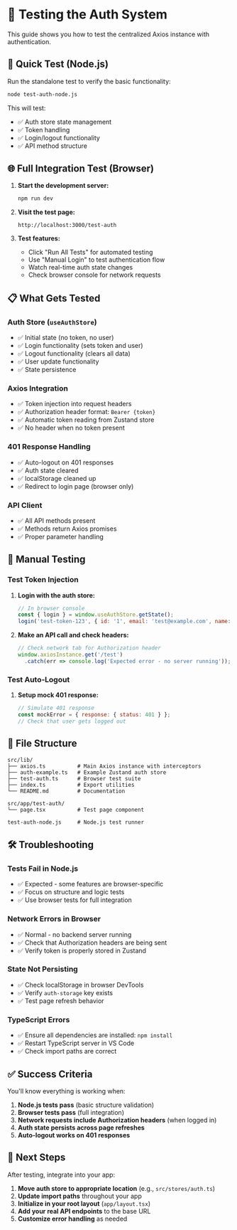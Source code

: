 # 🧪 Testing the Auth System

This guide shows you how to test the centralized Axios instance with authentication.

## 🚀 Quick Test (Node.js)

Run the standalone test to verify the basic functionality:

```bash
node test-auth-node.js
```

This will test:
- ✅ Auth store state management
- ✅ Token handling
- ✅ Login/logout functionality
- ✅ API method structure

## 🌐 Full Integration Test (Browser)

1. **Start the development server:**
   ```bash
   npm run dev
   ```

2. **Visit the test page:**
   ```
   http://localhost:3000/test-auth
   ```

3. **Test features:**
   - Click "Run All Tests" for automated testing
   - Use "Manual Login" to test authentication flow
   - Watch real-time auth state changes
   - Check browser console for network requests

## 📋 What Gets Tested

### Auth Store (`useAuthStore`)
- ✅ Initial state (no token, no user)
- ✅ Login functionality (sets token and user)
- ✅ Logout functionality (clears all data)
- ✅ User update functionality
- ✅ State persistence

### Axios Integration
- ✅ Token injection into request headers
- ✅ Authorization header format: `Bearer {token}`
- ✅ Automatic token reading from Zustand store
- ✅ No header when no token present

### 401 Response Handling
- ✅ Auto-logout on 401 responses
- ✅ Auth state cleared
- ✅ localStorage cleaned up
- ✅ Redirect to login page (browser only)

### API Client
- ✅ All API methods present
- ✅ Methods return Axios promises
- ✅ Proper parameter handling

## 🔧 Manual Testing

### Test Token Injection

1. **Login with the auth store:**
   ```javascript
   // In browser console
   const { login } = window.useAuthStore.getState();
   login('test-token-123', { id: '1', email: 'test@example.com', name: 'Test' });
   ```

2. **Make an API call and check headers:**
   ```javascript
   // Check network tab for Authorization header
   window.axiosInstance.get('/test')
     .catch(err => console.log('Expected error - no server running'));
   ```

### Test Auto-Logout

1. **Setup mock 401 response:**
   ```javascript
   // Simulate 401 response
   const mockError = { response: { status: 401 } };
   // Check that user gets logged out
   ```

## 📁 File Structure

```
src/lib/
├── axios.ts          # Main Axios instance with interceptors
├── auth-example.ts   # Example Zustand auth store
├── test-auth.ts      # Browser test suite
├── index.ts          # Export utilities
└── README.md         # Documentation

src/app/test-auth/
└── page.tsx          # Test page component

test-auth-node.js     # Node.js test runner
```

## 🛠️ Troubleshooting

### Tests Fail in Node.js
- ✅ Expected - some features are browser-specific
- ✅ Focus on structure and logic tests
- ✅ Use browser tests for full integration

### Network Errors in Browser
- ✅ Normal - no backend server running
- ✅ Check that Authorization headers are being sent
- ✅ Verify token is properly stored in Zustand

### State Not Persisting
- ✅ Check localStorage in browser DevTools
- ✅ Verify `auth-storage` key exists
- ✅ Test page refresh behavior

### TypeScript Errors
- ✅ Ensure all dependencies are installed: `npm install`
- ✅ Restart TypeScript server in VS Code
- ✅ Check import paths are correct

## ✅ Success Criteria

You'll know everything is working when:

1. **Node.js tests pass** (basic structure validation)
2. **Browser tests pass** (full integration)
3. **Network requests include Authorization headers** (when logged in)
4. **Auth state persists across page refreshes**
5. **Auto-logout works on 401 responses**

## 🎯 Next Steps

After testing, integrate into your app:

1. **Move auth store to appropriate location** (e.g., `src/stores/auth.ts`)
2. **Update import paths** throughout your app
3. **Initialize in your root layout** (`app/layout.tsx`)
4. **Add your real API endpoints** to the base URL
5. **Customize error handling** as needed
